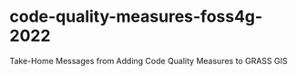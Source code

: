 # code-quality-measures-foss4g-2022
Take-Home Messages from Adding Code Quality Measures to GRASS GIS

